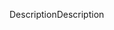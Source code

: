 <span data-ttu-id="a3744-101">Description</span><span class="sxs-lookup"><span data-stu-id="a3744-101">Description</span></span>
